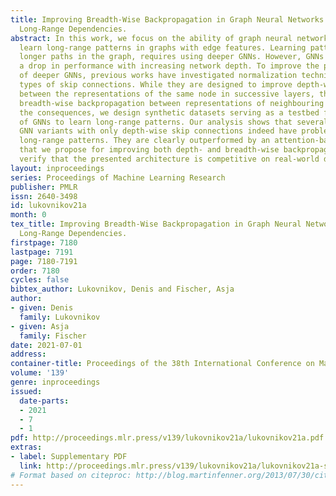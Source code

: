 ```yaml
---
title: Improving Breadth-Wise Backpropagation in Graph Neural Networks Helps Learning
  Long-Range Dependencies.
abstract: In this work, we focus on the ability of graph neural networks (GNNs) to
  learn long-range patterns in graphs with edge features. Learning patterns that involve
  longer paths in the graph, requires using deeper GNNs. However, GNNs suffer from
  a drop in performance with increasing network depth. To improve the performance
  of deeper GNNs, previous works have investigated normalization techniques and various
  types of skip connections. While they are designed to improve depth-wise backpropagation
  between the representations of the same node in successive layers, they do not improve
  breadth-wise backpropagation between representations of neighbouring nodes. To analyse
  the consequences, we design synthetic datasets serving as a testbed for the ability
  of GNNs to learn long-range patterns. Our analysis shows that several commonly used
  GNN variants with only depth-wise skip connections indeed have problems learning
  long-range patterns. They are clearly outperformed by an attention-based GNN architecture
  that we propose for improving both depth- and breadth-wise backpropagation. We also
  verify that the presented architecture is competitive on real-world data.
layout: inproceedings
series: Proceedings of Machine Learning Research
publisher: PMLR
issn: 2640-3498
id: lukovnikov21a
month: 0
tex_title: Improving Breadth-Wise Backpropagation in Graph Neural Networks Helps Learning
  Long-Range Dependencies.
firstpage: 7180
lastpage: 7191
page: 7180-7191
order: 7180
cycles: false
bibtex_author: Lukovnikov, Denis and Fischer, Asja
author:
- given: Denis
  family: Lukovnikov
- given: Asja
  family: Fischer
date: 2021-07-01
address:
container-title: Proceedings of the 38th International Conference on Machine Learning
volume: '139'
genre: inproceedings
issued:
  date-parts:
  - 2021
  - 7
  - 1
pdf: http://proceedings.mlr.press/v139/lukovnikov21a/lukovnikov21a.pdf
extras:
- label: Supplementary PDF
  link: http://proceedings.mlr.press/v139/lukovnikov21a/lukovnikov21a-supp.pdf
# Format based on citeproc: http://blog.martinfenner.org/2013/07/30/citeproc-yaml-for-bibliographies/
---
```

